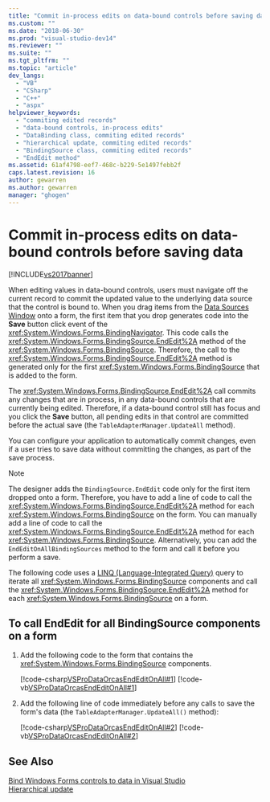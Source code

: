 ```yaml
---
title: "Commit in-process edits on data-bound controls before saving data | Microsoft Docs"
ms.custom: ""
ms.date: "2018-06-30"
ms.prod: "visual-studio-dev14"
ms.reviewer: ""
ms.suite: ""
ms.tgt_pltfrm: ""
ms.topic: "article"
dev_langs: 
  - "VB"
  - "CSharp"
  - "C++"
  - "aspx"
helpviewer_keywords: 
  - "commiting edited records"
  - "data-bound controls, in-process edits"
  - "DataBinding class, commiting edited records"
  - "hierarchical update, commiting edited records"
  - "BindingSource class, commiting edited records"
  - "EndEdit method"
ms.assetid: 61af4798-eef7-468c-b229-5e1497febb2f
caps.latest.revision: 16
author: gewarren
ms.author: gewarren
manager: "ghogen"
---
```

# Commit in-process edits on data-bound controls before saving data
[!INCLUDE[vs2017banner](../includes/vs2017banner.md)]

  
  
When editing values in data-bound controls, users must navigate off the current record to commit the updated value to the underlying data source that the control is bound to. When you drag items from the [Data Sources Window](http://msdn.microsoft.com/library/0d20f699-cc95-45b3-8ecb-c7edf1f67992) onto a form, the first item that you drop generates code into the **Save** button click event of the <xref:System.Windows.Forms.BindingNavigator>. This code calls the <xref:System.Windows.Forms.BindingSource.EndEdit%2A> method of the <xref:System.Windows.Forms.BindingSource>. Therefore, the call to the <xref:System.Windows.Forms.BindingSource.EndEdit%2A> method is generated only for the first <xref:System.Windows.Forms.BindingSource> that is added to the form.  
  
 The <xref:System.Windows.Forms.BindingSource.EndEdit%2A> call commits any changes that are in process, in any data-bound controls that are currently being edited. Therefore, if a data-bound control still has focus and you click the **Save** button, all pending edits in that control are committed before the actual save (the `TableAdapterManager.UpdateAll` method).  
  
 You can configure your application to automatically commit changes, even if a user tries to save data without committing the changes, as part of the save process.  
  
> [!NOTE]
>  The designer adds the `BindingSource.EndEdit` code only for the first item dropped onto a form. Therefore, you have to add a line of code to call the <xref:System.Windows.Forms.BindingSource.EndEdit%2A> method for each <xref:System.Windows.Forms.BindingSource> on the form. You can manually add a line of code to call the <xref:System.Windows.Forms.BindingSource.EndEdit%2A> method for each <xref:System.Windows.Forms.BindingSource>. Alternatively, you can add the `EndEditOnAllBindingSources` method to the form and call it before you perform a save.  
  
 The following code uses a [LINQ (Language-Integrated Query)](http://msdn.microsoft.com/library/a73c4aec-5d15-4e98-b962-1274021ea93d) query to iterate all <xref:System.Windows.Forms.BindingSource> components and call the <xref:System.Windows.Forms.BindingSource.EndEdit%2A> method for each <xref:System.Windows.Forms.BindingSource> on a form.  
  
## To call EndEdit for all BindingSource components on a form  
  
1.  Add the following code to the form that contains the <xref:System.Windows.Forms.BindingSource> components.  
  
     [!code-csharp[VSProDataOrcasEndEditOnAll#1](../snippets/csharp/VS_Snippets_VBCSharp/VSProDataOrcasEndEditOnAll/CS/Form1.cs#1)]
     [!code-vb[VSProDataOrcasEndEditOnAll#1](../snippets/visualbasic/VS_Snippets_VBCSharp/VSProDataOrcasEndEditOnAll/VB/Form1.vb#1)]  
  
2.  Add the following line of code immediately before any calls to save the form's data (the `TableAdapterManager.UpdateAll()` method):  
  
     [!code-csharp[VSProDataOrcasEndEditOnAll#2](../snippets/csharp/VS_Snippets_VBCSharp/VSProDataOrcasEndEditOnAll/CS/Form1.cs#2)]
     [!code-vb[VSProDataOrcasEndEditOnAll#2](../snippets/visualbasic/VS_Snippets_VBCSharp/VSProDataOrcasEndEditOnAll/VB/Form1.vb#2)]  
  
## See Also  
 [Bind Windows Forms controls to data in Visual Studio](../data-tools/bind-windows-forms-controls-to-data-in-visual-studio.md)   
 [Hierarchical update](../data-tools/hierarchical-update.md)

